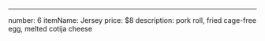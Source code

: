 ---
number: 6
itemName: Jersey
price: $8
description: pork roll, fried cage-free egg, melted cotija cheese